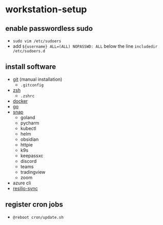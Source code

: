 # workstation-setup

## enable passwordless sudo
- `sudo vim /etc/sudoers`
- add `${username} ALL=(ALL) NOPASSWD: ALL` below the line `includedir /etc/sudoers.d`

## install software
- [git](https://git-scm.com/downloads) (manual installation)
    - `.gitconfig`
- [zsh](https://ohmyz.sh/)
    - `.zshrc`
- [docker](https://www.docker.com/)
- [go](https://go.dev/)
- [snap](https://snapcraft.io/)
    - goland
    - pycharm
    - kubectl
    - helm
    - obsidian
    - httpie
    - k9s
    - keepassxc
    - discord
    - teams
    - tradingview
    - zoom
- azure cli
- [resilio-sync](https://www.resilio.com/)

## register cron jobs
- `@reboot cron/update.sh` 
